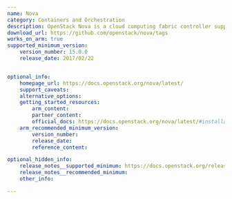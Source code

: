 ```yaml
---
name: Nova
category: Containers and Orchestration
description: OpenStack Nova is a cloud computing fabric controller supporting libvirt, VMware, and OpenStack Ironic.
download_url: https://github.com/openstack/nova/tags
works_on_arm: true
supported_minimum_version:
    version_number: 15.0.0
    release_date: 2017/02/22


optional_info:
    homepage_url: https://docs.openstack.org/nova/latest/
    support_caveats:
    alternative_options:
    getting_started_resources:
        arm_content:
        partner_content:
        official_docs: https://docs.openstack.org/nova/latest/#installation
    arm_recommended_minimum_version:
        version_number:
        release_date:
        reference_content:

optional_hidden_info:
    release_notes__supported_minimum: https://docs.openstack.org/releasenotes/nova/ocata.html
    release_notes__recommended_minimum:
    other_info:

---
```

